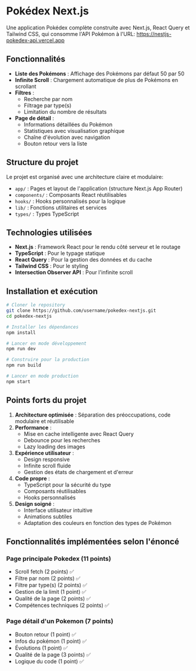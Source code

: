 # Pokédex Next.js

Une application Pokédex complète construite avec Next.js, React Query et Tailwind CSS, qui consomme l'API Pokémon à l'URL: https://nestjs-pokedex-api.vercel.app

## Fonctionnalités

- **Liste des Pokémons** : Affichage des Pokémons par défaut 50 par 50
- **Infinite Scroll** : Chargement automatique de plus de Pokémons en scrollant
- **Filtres** :
  - Recherche par nom
  - Filtrage par type(s)
  - Limitation du nombre de résultats
- **Page de détail** :
  - Informations détaillées du Pokémon
  - Statistiques avec visualisation graphique
  - Chaîne d'évolution avec navigation
  - Bouton retour vers la liste

## Structure du projet

Le projet est organisé avec une architecture claire et modulaire:

- `app/` : Pages et layout de l'application (structure Next.js App Router)
- `components/` : Composants React réutilisables
- `hooks/` : Hooks personnalisés pour la logique
- `lib/` : Fonctions utilitaires et services
- `types/` : Types TypeScript

## Technologies utilisées

- **Next.js** : Framework React pour le rendu côté serveur et le routage
- **TypeScript** : Pour le typage statique
- **React Query** : Pour la gestion des données et du cache
- **Tailwind CSS** : Pour le styling
- **Intersection Observer API** : Pour l'infinite scroll

## Installation et exécution

```bash
# Cloner le repository
git clone https://github.com/username/pokedex-nextjs.git
cd pokedex-nextjs

# Installer les dépendances
npm install

# Lancer en mode développement
npm run dev

# Construire pour la production
npm run build

# Lancer en mode production
npm start
```

## Points forts du projet

1. **Architecture optimisée** : Séparation des préoccupations, code modulaire et réutilisable
2. **Performance** :
   - Mise en cache intelligente avec React Query
   - Debounce pour les recherches
   - Lazy loading des images
3. **Expérience utilisateur** :
   - Design responsive
   - Infinite scroll fluide
   - Gestion des états de chargement et d'erreur
4. **Code propre** :
   - TypeScript pour la sécurité du type
   - Composants réutilisables
   - Hooks personnalisés
5. **Design soigné** :
   - Interface utilisateur intuitive
   - Animations subtiles
   - Adaptation des couleurs en fonction des types de Pokémon

## Fonctionnalités implémentées selon l'énoncé

### Page principale Pokedex (11 points)
- Scroll fetch (2 points) ✅
- Filtre par nom (2 points) ✅
- Filtre par type(s) (2 points) ✅
- Gestion de la limit (1 point) ✅
- Qualité de la page (2 points) ✅
- Compétences techniques (2 points) ✅

### Page détail d'un Pokemon (7 points)
- Bouton retour (1 point) ✅
- Infos du pokémon (1 point) ✅
- Évolutions (1 point) ✅
- Qualité de la page (3 points) ✅
- Logique du code (1 point) ✅